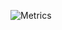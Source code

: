 ![Metrics](https://metrics.lecoq.io/creativeprojects?template=classic&achievements=1&lines=1&notable=1&base.indepth=false&base.hireable=false&achievements.threshold=C&achievements.secrets=true&achievements.display=detailed&achievements.limit=0&notable.from=organization&notable.repositories=false&notable.indepth=false&notable.types=commit&config.timezone=Europe%2FLondon)
